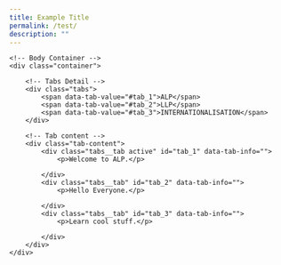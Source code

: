 ```yaml
---
title: Example Title
permalink: /test/
description: ""
---
```




	




	<!-- Body Container -->
	<div class="container">
	
		<!-- Tabs Detail -->
		<div class="tabs">
			<span data-tab-value="#tab_1">ALP</span>
			<span data-tab-value="#tab_2">LLP</span>
			<span data-tab-value="#tab_3">INTERNATIONALISATION</span>
		</div>

		<!-- Tab content -->
		<div class="tab-content">
			<div class="tabs__tab active" id="tab_1" data-tab-info="">
				<p>Welcome to ALP.</p>

			</div>
			<div class="tabs__tab" id="tab_2" data-tab-info="">
				<p>Hello Everyone.</p>

			</div>
			<div class="tabs__tab" id="tab_3" data-tab-info="">
				<p>Learn cool stuff.</p>

			</div>
		</div>
	</div>
	



